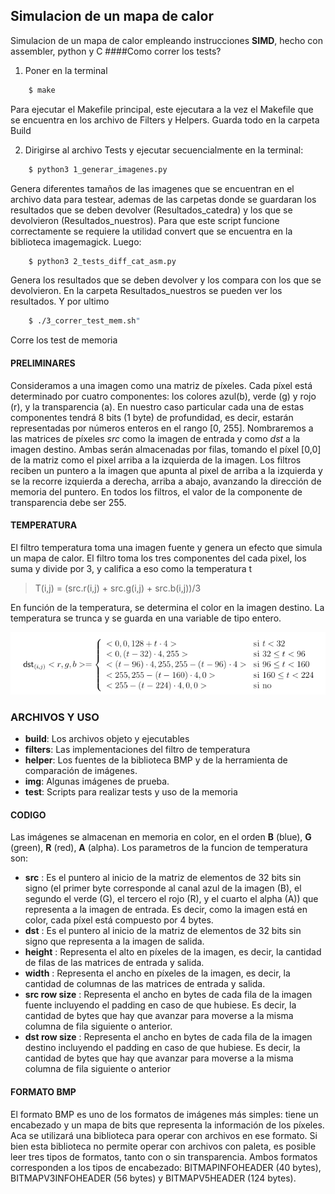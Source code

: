 ## Simulacion de un mapa de calor

Simulacion de un mapa de calor empleando instrucciones **SIMD**, hecho con assembler, python y C 
####Como correr los tests?
1.  Poner en la terminal
```sh
	$ make
```
Para ejecutar el Makefile principal, este ejecutara a la vez el Makefile que se encuentra en los archivo de Filters y Helpers. Guarda todo en la carpeta Build

2. Dirigirse al archivo Tests y ejecutar secuencialmente en la terminal:
```sh
	$ python3 1_generar_imagenes.py
```
Genera diferentes tamaños de las imagenes que se encuentran en el archivo data para testear, ademas de las carpetas donde se guardaran los resultados que se deben devolver (Resultados_catedra) y los que se devolvieron (Resultados_nuestros). Para que este script funcione correctamente se requiere la utilidad convert que se encuentra en la biblioteca imagemagick. Luego:
```sh
	$ python3 2_tests_diff_cat_asm.py
``` 
Genera los resultados que se deben devolver y los compara con los que se devolvieron. En la carpeta Resultados_nuestros se pueden ver los resultados. Y por ultimo
```sh
 	$ ./3_correr_test_mem.sh"
 ```
 Corre los test de memoria

#### PRELIMINARES
Consideramos a una imagen como una matriz de pı́xeles. Cada pı́xel está determinado por cuatro componentes: los colores azul(b), verde (g) y rojo (r), y la transparencia (a). En nuestro caso particular cada una de estas componentes tendrá 8 bits (1 byte) de profundidad, es decir, estarán representadas por números enteros en el rango [0, 255].
Nombraremos a las matrices de pı́xeles *src* como la imagen de entrada y como *dst* a la imagen destino. Ambas serán almacenadas por filas, tomando el pı́xel [0,0] de la matriz como el pixel arriba a la izquierda de la imagen. Los filtros reciben un puntero a la imagen que apunta al pixel de arriba a la izquierda y se la recorre izquierda a derecha, arriba a abajo, avanzando la dirección de memoria del puntero.
En todos los filtros, el valor de la componente de transparencia debe ser 255.

#### TEMPERATURA
El filtro temperatura toma una imagen fuente y genera un efecto que simula un mapa de calor. El filtro toma los tres componentes del cada pixel, los suma y divide por 3, y califica a eso como la temperatura t
>T(i,j) = (src.r(i,j) + src.g(i,j) + src.b(i,j))/3

En función de la temperatura, se determina el color en la imagen destino. La temperatura se trunca y se guarda en una variable de tipo entero.

![](img/funcionTemp.png)

### ARCHIVOS Y USO
+ **build**: Los archivos objeto y ejecutables
+ **filters**: Las implementaciones del filtro de temperatura
+ **helper**: Los fuentes de la biblioteca BMP y de la herramienta de comparación de imágenes.
+ **img**: Algunas imágenes de prueba.
+ **test**: Scripts para realizar tests y uso de la memoria

#### CODIGO

Las imágenes se almacenan en memoria en color, en el orden **B** (blue), **G** (green), **R** (red), **A** (alpha).
Los parametros de la funcion de temperatura son:
+ **src** : Es el puntero al inicio de la matriz de elementos de 32 bits sin signo (el primer byte corresponde al canal azul de la imagen (B), el segundo el verde (G), el tercero el rojo (R), y el cuarto el alpha (A)) que representa a la imagen de entrada. Es decir, como la imagen está en color, cada pı́xel está compuesto por 4 bytes.
+ **dst** : Es el puntero al inicio de la matriz de elementos de 32 bits sin signo que representa a la imagen de salida.
+ **height** : Representa el alto en pı́xeles de la imagen, es decir, la cantidad de filas de las matrices de entrada y salida.
+ **width** : Representa el ancho en pı́xeles de la imagen, es decir, la cantidad de columnas de las matrices de entrada y salida.
+ **src row size** : Representa el ancho en bytes de cada fila de la imagen fuente incluyendo el padding en caso de que hubiese. Es decir, la cantidad de bytes que hay que avanzar para moverse a la misma columna de fila siguiente o anterior.
+ **dst row size** : Representa el ancho en bytes de cada fila de la imagen destino incluyendo el padding en caso de que hubiese. Es decir, la cantidad de bytes que hay que avanzar para moverse a la misma columna de fila siguiente o anterior

#### FORMATO BMP

El formato BMP es uno de los formatos de imágenes más simples: tiene un encabezado y un mapa de bits que representa la información de los pı́xeles.
Aca se utilizará una biblioteca para operar con archivos en ese formato. Si bien esta biblioteca no permite operar con archivos con paleta, es posible leer tres tipos de formatos, tanto con o sin transparencia. Ambos formatos corresponden a los tipos de encabezado: BITMAPINFOHEADER (40 bytes), BITMAPV3INFOHEADER (56 bytes) y BITMAPV5HEADER (124 bytes).
